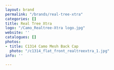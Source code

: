```yaml
---
layout: brand
permalink: "/brands/real-tree-xtra"
categories: []
title: Real Tree Xtra
logo: "/Camo_Realtree-Xtra logo.jpg"
website: ''
catalogues: []
photos:
- title: C1314 Camo Mesh Back Cap
  photo: "/c1314_flat_front_realtreextra_1.jpg"
info: ''

---
```

